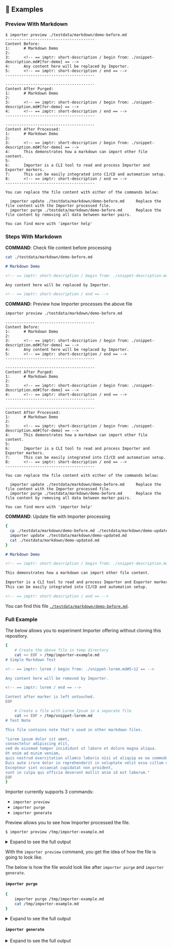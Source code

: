 ## 🚀 Examples

### Preview With Markdown

<!-- == export: preview / begin == -->

```console
$ importer preview ./testdata/markdown/demo-before.md
---------------------------------------
Content Before:
1:      # Markdown Demo
2:
3:      <!-- == imptr: short-description / begin from: ./snippet-description.md#[for-demo] == -->
4:      Any content here will be replaced by Importer.
5:      <!-- == imptr: short-description / end == -->
---------------------------------------

---------------------------------------
Content After Purged:
1:      # Markdown Demo
2:
3:      <!-- == imptr: short-description / begin from: ./snippet-description.md#[for-demo] == -->
4:      <!-- == imptr: short-description / end == -->
---------------------------------------

---------------------------------------
Content After Processed:
1:      # Markdown Demo
2:
3:      <!-- == imptr: short-description / begin from: ./snippet-description.md#[for-demo] == -->
4:      This demonstrates how a markdown can import other file content.
5:
6:      Importer is a CLI tool to read and process Importer and Exporter markers.
7:      This can be easily integrated into CI/CD and automation setup.
8:      <!-- == imptr: short-description / end == -->
---------------------------------------

You can replace the file content with either of the commands below:

  importer update ./testdata/markdown/demo-before.md     Replace the file content with the Importer processed file.
  importer purge ./testdata/markdown/demo-before.md      Replace the file content by removing all data between marker pairs.

You can find more with 'importer help'
```

<!-- == export: preview / end == -->

### Steps With Markdown

<!-- == export: steps / begin == -->

**COMMAND**: Check file content before processing

```bash
cat ./testdata/markdown/demo-before.md
```

```markdown
# Markdown Demo

<!-- == imptr: short-description / begin from: ./snippet-description.md#[for-demo] == -->

Any content here will be replaced by Importer.

<!-- == imptr: short-description / end == -->
```

**COMMAND**: Preview how Importer processes the above file

```bash
importer preview ./testdata/markdown/demo-before.md
```

```console
---------------------------------------
Content Before:
1:      # Markdown Demo
2:
3:      <!-- == imptr: short-description / begin from: ./snippet-description.md#[for-demo] == -->
4:      Any content here will be replaced by Importer.
5:      <!-- == imptr: short-description / end == -->
---------------------------------------

---------------------------------------
Content After Purged:
1:      # Markdown Demo
2:
3:      <!-- == imptr: short-description / begin from: ./snippet-description.md#[for-demo] == -->
4:      <!-- == imptr: short-description / end == -->
---------------------------------------

---------------------------------------
Content After Processed:
1:      # Markdown Demo
2:
3:      <!-- == imptr: short-description / begin from: ./snippet-description.md#[for-demo] == -->
4:      This demonstrates how a markdown can import other file content.
5:
6:      Importer is a CLI tool to read and process Importer and Exporter markers.
7:      This can be easily integrated into CI/CD and automation setup.
8:      <!-- == imptr: short-description / end == -->
---------------------------------------

You can replace the file content with either of the commands below:

  importer update ./testdata/markdown/demo-before.md     Replace the file content with the Importer processed file.
  importer purge ./testdata/markdown/demo-before.md      Replace the file content by removing all data between marker pairs.

You can find more with 'importer help'
```

**COMMAND**: Update file with Importer processing

```bash
{
  cp ./testdata/markdown/demo-before.md ./testdata/markdown/demo-updated.md
  importer update ./testdata/markdown/demo-updated.md
  cat ./testdata/markdown/demo-updated.md
}
```

```markdown
# Markdown Demo

<!-- == imptr: short-description / begin from: ./snippet-description.md#[for-demo] == -->

This demonstrates how a markdown can import other file content.

Importer is a CLI tool to read and process Importer and Exporter markers.  
This can be easily integrated into CI/CD and automation setup.

<!-- == imptr: short-description / end == -->
```

You can find this file [`./testdata/markdown/demo-before.md`](https://raw.githubusercontent.com/upsidr/importer/main/testdata/markdown/demo-before.md).

<!-- == export: steps / end == -->

### Full Example

The below allows you to experiment Importer offering without cloning this repository.

```bash
{
    # Create the above file in temp directory
    cat << EOF > /tmp/importer-example.md
# Simple Markdown Test

<!-- == imptr: lorem / begin from: ./snippet-lorem.md#5~12 == -->

Any content here will be removed by Importer.

<!-- == imptr: lorem / end == -->

Content after marker is left untouched.
EOF

    # Create a file with Lorem Ipsum in a separate file
    cat << EOF > /tmp/snippet-lorem.md
# Test Note

This file contains note that's used in other markdown files.

"Lorem ipsum dolor sit amet,
consectetur adipiscing elit,
sed do eiusmod tempor incididunt ut labore et dolore magna aliqua.
Ut enim ad minim veniam,
quis nostrud exercitation ullamco laboris nisi ut aliquip ex ea commodo consequat.
Duis aute irure dolor in reprehenderit in voluptate velit esse cillum dolore eu fugiat nulla pariatur.
Excepteur sint occaecat cupidatat non proident,
sunt in culpa qui officia deserunt mollit anim id est laborum."
EOF
}
```

Importer currently supports 3 commands:

- `importer preview`
- `importer purge`
- `importer generate`

Preview allows you to see how Importer processed the file.

```bash
$ importer preview /tmp/importer-example.md
```

<details>

<summary>Expand to see the full output</summary>

```console
---------------
Content Before:
0:      # Simple Markdown Test
1:
2:      <!-- == imptr: lorem / begin from: ../../testdata/markdown/snippet-lorem.md#5~12 == -->
3:
4:      Any content here will be removed by Importer.
5:
6:      <!-- == imptr: lorem / end == -->
7:
8:      Content after marker is left untouched.
---------------

---------------
Content After Purged:
0:      # Simple Markdown Test
1:
2:      <!-- == imptr: lorem / begin from: ../../testdata/markdown/snippet-lorem.md#5~12 == -->
3:      <!-- == imptr: lorem / end == -->
4:
5:      Content after marker is left untouched.
---------------

---------------
Content After Processed:
1:      # Simple Markdown Test
2:
3:      <!-- == imptr: lorem / begin from: ../../testdata/markdown/snippet-lorem.md#5~12 == -->
4:      "Lorem ipsum dolor sit amet,
5:      consectetur adipiscing elit,
6:      sed do eiusmod tempor incididunt ut labore et dolore magna aliqua.
7:      Ut enim ad minim veniam,
8:      quis nostrud exercitation ullamco laboris nisi ut aliquip ex ea commodo consequat.
9:      Duis aute irure dolor in reprehenderit in voluptate velit esse cillum dolore eu fugiat nulla pariatur.
10:     Excepteur sint occaecat cupidatat non proident,
11:     sunt in culpa qui officia deserunt mollit anim id est laborum."
12:     <!-- == imptr: lorem / end == -->
13:
14:     Content after marker is left untouched.
---------------

You can replace the file content with either of the commands below:

- 'importer generate testdata/simple-before.md'
  Replace the file content with the processed file, importing all annotated references.
- 'importer purge testdata/simple-before.md'
  Replace the file content by removing all data between marker pairs.

You can find more with 'importer help'
```

</details>

With the `importer preview` command, you get the idea of how the file is going to look like.

The below is how the file would look like after `importer purge` and `importer generate`.

#### `importer purge`

```bash
{
    importer purge /tmp/importer-example.md
    cat /tmp/importer-example.md
}
```

<details>

<summary>Expand to see the full output</summary>

```console
# Simple Markdown Test

<!-- == imptr: lorem / begin from: ./snippet-lorem.md#5~12 == -->
<!-- == imptr: lorem / end == -->

Content after marker is left untouched.
```

</details>

#### `importer generate`

<details>

<summary>Expand to see the full output</summary>

```console
cat /tmp/importer-example.md
# Simple Markdown Test

<!-- == imptr: lorem / begin from: ./snippet-lorem.md#5~12 == -->
"Lorem ipsum dolor sit amet,
consectetur adipiscing elit,
sed do eiusmod tempor incididunt ut labore et dolore magna aliqua.
Ut enim ad minim veniam,
quis nostrud exercitation ullamco laboris nisi ut aliquip ex ea commodo consequat.
Duis aute irure dolor in reprehenderit in voluptate velit esse cillum dolore eu fugiat nulla pariatur.
Excepteur sint occaecat cupidatat non proident,
sunt in culpa qui officia deserunt mollit anim id est laborum."
<!-- == imptr: lorem / end == -->

Content after marker is left untouched.
```

</details>
